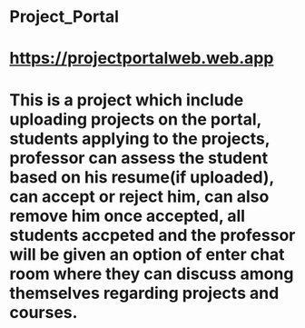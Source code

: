 # Project_Portal
# https://projectportalweb.web.app
# This is a project which include uploading projects on the portal, students applying to the projects, professor can assess the student based on his resume(if uploaded), can accept or reject him, can also remove him once accepted, all students accpeted and the professor will be given an option of enter chat room where they can discuss among themselves regarding projects and courses. 
